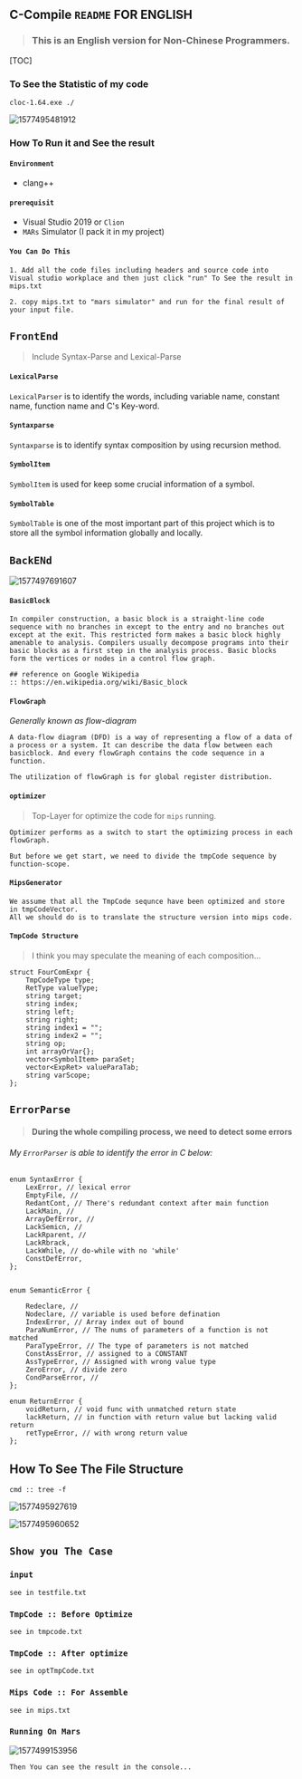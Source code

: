 ## C-Compile `README` FOR ENGLISH

> ### This is an English version for Non-Chinese Programmers.

[TOC]



### To See the Statistic of my code

```
cloc-1.64.exe ./
```

![1577495481912](C:\Users\dell\AppData\Roaming\Typora\typora-user-images\1577495481912.png)



### How To Run it and See the result

#### `Environment`

- clang++

#### `prerequisit`

- Visual Studio 2019 or `Clion`
- `MARs` Simulator (I pack it in my project)

#### `You Can Do This`

```
1. Add all the code files including headers and source code into Visual studio workplace and then just click "run" To See the result in mips.txt

2. copy mips.txt to "mars simulator" and run for the final result of your input file.
```



## `FrontEnd`

> Include Syntax-Parse and Lexical-Parse

#### `LexicalParse `

`LexicalParser` is to identify the words, including variable name, constant name, function name and C's Key-word.

#### `Syntaxparse`

`Syntaxparse` is to identify syntax composition by using recursion method.

#### `SymbolItem `

`SymbolItem` is used for keep some crucial information of a symbol.

#### `SymbolTable`

`SymbolTable` is one of the most important part of this project which is to store all the symbol information globally and locally.

## `BackENd`

![1577497691607](C:\Users\dell\AppData\Roaming\Typora\typora-user-images\1577497691607.png)

#### `BasicBlock`

```
In compiler construction, a basic block is a straight-line code sequence with no branches in except to the entry and no branches out except at the exit. This restricted form makes a basic block highly amenable to analysis. Compilers usually decompose programs into their basic blocks as a first step in the analysis process. Basic blocks form the vertices or nodes in a control flow graph.

## reference on Google Wikipedia
:: https://en.wikipedia.org/wiki/Basic_block
```

#### `FlowGraph`

*Generally known as flow-diagram*

```
A data-flow diagram (DFD) is a way of representing a flow of a data of a process or a system. It can describe the data flow between each basicblock. And every flowGraph contains the code sequence in a function.

The utilization of flowGraph is for global register distribution.
```

#### `optimizer`

> Top-Layer for optimize the code for `mips` running.

```
Optimizer performs as a switch to start the optimizing process in each flowGraph.

But before we get start, we need to divide the tmpCode sequence by function-scope.
```

#### `MipsGenerator`

```
We assume that all the TmpCode sequnce have been optimized and store in tmpCodeVector.
All we should do is to translate the structure version into mips code.
```

#### `TmpCode Structure`

> I think you may speculate the meaning of each composition...

```
struct FourComExpr {
    TmpCodeType type;
    RetType valueType; 
    string target; 
    string index; 
    string left;  
    string right;
    string index1 = "";
    string index2 = ""; 
    string op;
    int arrayOrVar{}; 
    vector<SymbolItem> paraSet;
    vector<ExpRet> valueParaTab; 
    string varScope;
};
```

## `ErrorParse`

> #### During the whole compiling process, we need to detect some errors

###### My `ErrorParser` is able to identify the error in C below:

```
enum SyntaxError {
    LexError, // lexical error
    EmptyFile, // 
    RedantCont, // There's redundant context after main function
    LackMain, // 
    ArrayDefError, // 
    LackSemicn, // 
    LackRparent, // 
    LackRbrack, 
    LackWhile, // do-while with no 'while'
    ConstDefError,
};


enum SemanticError {

    Redeclare, // 
    Nodeclare, // variable is used before defination
    IndexError, // Array index out of bound
    ParaNumError, // The nums of parameters of a function is not matched
    ParaTypeError, // The type of parameters is not matched
    ConstAssError, // assigned to a CONSTANT
    AssTypeError, // Assigned with wrong value type
    ZeroError, // divide zero
    CondParseError, // 
};

enum ReturnError {
    voidReturn, // void func with unmatched return state
    lackReturn, // in function with return value but lacking valid return
    retTypeError, // with wrong return value
};
```

## How To See The File Structure

```
cmd :: tree -f 
```

![1577495927619](C:\Users\dell\AppData\Roaming\Typora\typora-user-images\1577495927619.png)



![1577495960652](C:\Users\dell\AppData\Roaming\Typora\typora-user-images\1577495960652.png)

## `Show you The Case`

### `input`

```
see in testfile.txt
```

### `TmpCode :: Before Optimize`

```
see in tmpcode.txt
```

### `TmpCode :: After optimize`

```
see in optTmpCode.txt
```

### `Mips Code :: For Assemble`

```
see in mips.txt
```

### `Running On Mars`

![1577499153956](C:\Users\dell\AppData\Roaming\Typora\typora-user-images\1577499153956.png)

```
Then You can see the result in the console...
```

